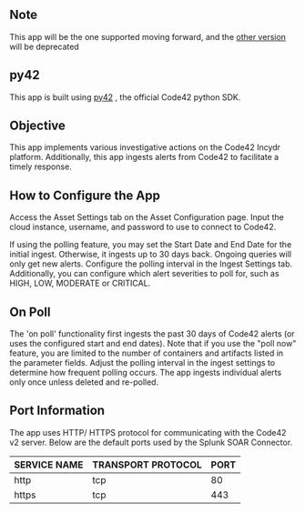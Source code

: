 [comment]: # " File: README.md"
[comment]: # ""
[comment]: # "  Copyright (c) 2022-2024 Splunk Inc., Code42"
[comment]: # ""
[comment]: # "  Licensed under the Apache License, Version 2.0 (the 'License');"
[comment]: # "  you may not use this file except in compliance with the License."
[comment]: # "  You may obtain a copy of the License at"
[comment]: # ""
[comment]: # "      http://www.apache.org/licenses/LICENSE-2.0"
[comment]: # ""
[comment]: # "  Unless required by applicable law or agreed to in writing, software distributed under"
[comment]: # "  the License is distributed on an 'AS IS' BASIS, WITHOUT WARRANTIES OR CONDITIONS OF ANY KIND,"
[comment]: # "  either express or implied. See the License for the specific language governing permissions"
[comment]: # "  and limitations under the License."
[comment]: # ""
## Note

This app will be the one supported moving forward, and the [other
version](https://github.com/splunk-soar-connectors/code42) will be deprecated

## py42

This app is built using [py42](https://github.com/code42/py42) , the official Code42 python SDK.

## Objective

This app implements various investigative actions on the Code42 Incydr platform. Additionally, this
app ingests alerts from Code42 to facilitate a timely response.

## How to Configure the App

Access the Asset Settings tab on the Asset Configuration page. Input the cloud instance, username,
and password to use to connect to Code42.

If using the polling feature, you may set the Start Date and End Date for the initial ingest.
Otherwise, it ingests up to 30 days back. Ongoing queries will only get new alerts. Configure the
polling interval in the Ingest Settings tab. Additionally, you can configure which alert severities
to poll for, such as HIGH, LOW, MODERATE or CRITICAL.

## On Poll

The 'on poll' functionality first ingests the past 30 days of Code42 alerts (or uses the configured
start and end dates). Note that if you use the "poll now" feature, you are limited to the number of
containers and artifacts listed in the parameter fields. Adjust the polling interval in the ingest
settings to determine how frequent polling occurs. The app ingests individual alerts only once
unless deleted and re-polled.

## Port Information

The app uses HTTP/ HTTPS protocol for communicating with the Code42 v2 server. Below are the default
ports used by the Splunk SOAR Connector.

| SERVICE NAME | TRANSPORT PROTOCOL | PORT |
|--------------|--------------------|------|
| http         | tcp                | 80   |
| https        | tcp                | 443  |
